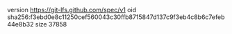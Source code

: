 version https://git-lfs.github.com/spec/v1
oid sha256:f3ebd0e8c11250cef560043c30ffb8715847d137c9f3eb4c8b6c7efeb44e8b32
size 37858
